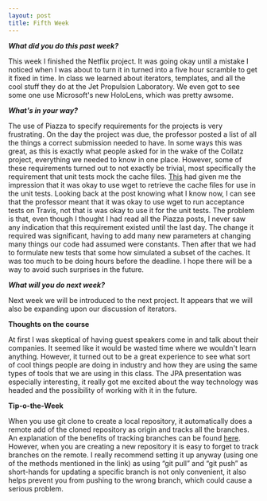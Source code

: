```yaml
---
layout: post
title: Fifth Week
---
```

<p><b><i>What did you do this past week?</i></b></p>
<p>This week I finished the Netflix project. It was going okay until a mistake I noticed when I was about to turn it in turned into a five hour scramble to get it fixed in time. In class we learned about iterators, templates, and all the cool stuff they do at the Jet Propulsion Laboratory. We even got to see some one use Microsoft's new HoloLens, which was pretty awsome.</p>
<p><b><i>What's in your way?</i></b></p>
<p>The use of Piazza to specify requirements for the projects is very frustrating. On the day the project was due, the professor posted a list of all the things a correct submission needed to have. In some ways this was great, as this is exactly what people asked for in the wake of the Collatz project, everything we needed to know in one place. However, some of these requirements turned out to not exactly be trivial, most specifically the requirement that unit tests mock the cache files. <a href="https://piazza.com/class/irybyipu8yu6jd?cid=294">This</a> had given me the impression that it was okay to use wget to retrieve the cache files for use in the unit tests. Looking back at the post knowing what I know now, I can see that the professor meant that it was okay to use wget to run acceptance tests on Travis, not that is was okay to use it for the unit tests. The problem is that, even though I thought I had read all the Piazza posts, I never saw any indication that this requirement existed until the last day. The change it required was significant, having to add many new parameters at changing many things our code had assumed were constants. Then after that we had to formulate new tests that some how simulated a subset of the caches. It was too much to be doing hours before the deadline. I hope there will be a way to avoid such surprises in the future.</p>
<p><b><i>What will you do next week?</i></b></p>
<p>Next week we will be introduced to the next project. It appears that we will also be expanding upon our discussion of iterators.</p>
<p><b>Thoughts on the course</b></p>
<p>At first I was skeptical of having guest speakers come in and talk about their companies. It seemed like it would be wasted time where we wouldn't learn anything. However, it turned out to be a great experience to see what sort of cool things people are doing in industry and how they are using the same types of tools that we are using in this class. The JPA presentation was especially interesting, it really got me excited about the way technology was headed and the possibility of working with it in the future.</p>
<p><b>Tip-o-the-Week</b></p>
<p>When you use git clone to create a local repository, it automatically does a remote add of the cloned repository as origin and tracks all the branches. An explanation of the benefits of tracking branches can be found <a href="https://www.git-tower.com/learn/git/faq/track-remote-upstream-branch">here</a>. However, when you are creating a new repository it is easy to forget to track branches on the remote. I really recommend setting it up anyway (using one of the methods mentioned in the link) as using “git pull” and “git push” as short-hands for updating a specific branch is not only convenient, it also helps prevent you from pushing to the wrong branch, which could cause a serious problem.</p>
